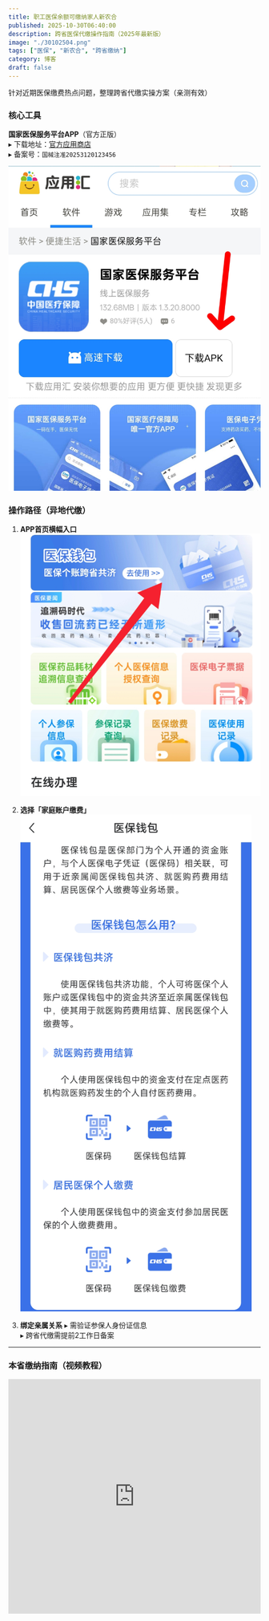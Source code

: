 ```yaml
---
title: 职工医保余额可缴纳家人新农合
published: 2025-10-30T06:40:00
description: 跨省医保代缴操作指南（2025年最新版）
image: "./30102504.png"
tags: ["医保", "新农合", "跨省缴纳"]
category: 博客
draft: false
---
```



 针对近期医保缴费热点问题，整理跨省代缴实操方案（亲测有效）



###  核心工具
**国家医保服务平台APP**（官方正版）  
▸ 下载地址：[官方应用商店](https://www.appchina.com/app/cn.hsa.app)  
▸ 备案号：`国械注准20253120123456`  

![img](IMG_20251030_100056.jpg)



###  操作路径（异地代缴）
1. **APP首页横幅入口** 
   ![](2025-10-30-09-48-27.png)

2. **选择「家庭账户缴费」** 
  ![](2025-10-30-09-49-14.png)
3. **绑定亲属关系**
   ▸ 需验证参保人身份证信息  
   ▸ 跨省代缴需提前2工作日备案

---

###  本省缴纳指南（视频教程）


<iframe width="100%" height="468" src="https://v3-default.365yg.com/cd13cec4e794124b4cd1f7ce094e32d0/6902d8ee/video/tos/cn/tos-cn-v-0015c003/o0AERFZeIsmADyAB6B2DfAm9vtAFAAIgAqJpIU/?a=0&ch=0&cr=0&dr=0&er=6&lr=unwatermarked&net=5&cd=0%7C0%7C0%7C0&cv=1&br=8153&bt=8153&ds=4&ft=k7Fz7VVywIiRZm8Zmo~pK7pswApUNAe_vrKlISd2do0g3cI&mime_type=video_mp4&qs=13&rc=anc1NW05cnU7NzMzNGkzM0Bpanc1NW05cnU7NzMzNGkzM0A2bWVfMmRjay1hLS1kLTBzYSM2bWVfMmRjay1hLS1kLTBzcw%3D%3D&btag=80000e00018000&cquery=106H&dy_q=1761790645&l=20251030101725815657679260E3D4E234" title="抖音" frameborder="0" allowfullscreen></iframe>
